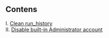 ## Contens
I. [Clean run_history](https://github.com/iamfabo/windows/blob/main/clean_windows_run_history.md)\
II. [Disable built-in Administrator account](https://github.com/iamfabo/windows/blob/main/disable_built_in_administrator_account.md)
